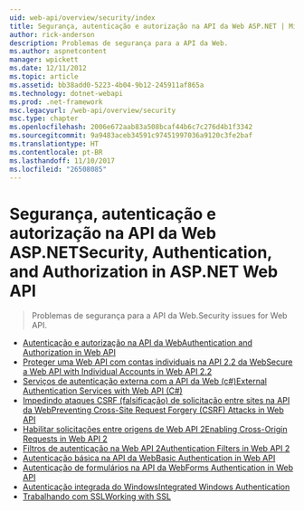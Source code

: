 ```yaml
---
uid: web-api/overview/security/index
title: Segurança, autenticação e autorização na API da Web ASP.NET | Microsoft Docs
author: rick-anderson
description: Problemas de segurança para a API da Web.
ms.author: aspnetcontent
manager: wpickett
ms.date: 12/11/2012
ms.topic: article
ms.assetid: bb38add0-5223-4b04-9b12-245911af865a
ms.technology: dotnet-webapi
ms.prod: .net-framework
msc.legacyurl: /web-api/overview/security
msc.type: chapter
ms.openlocfilehash: 2006e672aab83a508bcaf44b6c7c276d4b1f3342
ms.sourcegitcommit: 9a9483aceb34591c97451997036a9120c3fe2baf
ms.translationtype: HT
ms.contentlocale: pt-BR
ms.lasthandoff: 11/10/2017
ms.locfileid: "26508085"
---
```

<a name="security-authentication-and-authorization-in-aspnet-web-api"></a><span data-ttu-id="fa618-103">Segurança, autenticação e autorização na API da Web ASP.NET</span><span class="sxs-lookup"><span data-stu-id="fa618-103">Security, Authentication, and Authorization in ASP.NET Web API</span></span>
====================
> <span data-ttu-id="fa618-104">Problemas de segurança para a API da Web.</span><span class="sxs-lookup"><span data-stu-id="fa618-104">Security issues for Web API.</span></span>


- [<span data-ttu-id="fa618-105">Autenticação e autorização na API da Web</span><span class="sxs-lookup"><span data-stu-id="fa618-105">Authentication and Authorization in Web API</span></span>](authentication-and-authorization-in-aspnet-web-api.md)
- [<span data-ttu-id="fa618-106">Proteger uma Web API com contas individuais na API 2.2 da Web</span><span class="sxs-lookup"><span data-stu-id="fa618-106">Secure a Web API with Individual Accounts in Web API 2.2</span></span>](individual-accounts-in-web-api.md)
- [<span data-ttu-id="fa618-107">Serviços de autenticação externa com a API da Web (c#)</span><span class="sxs-lookup"><span data-stu-id="fa618-107">External Authentication Services with Web API (C#)</span></span>](external-authentication-services.md)
- [<span data-ttu-id="fa618-108">Impedindo ataques CSRF (falsificação) de solicitação entre sites na API da Web</span><span class="sxs-lookup"><span data-stu-id="fa618-108">Preventing Cross-Site Request Forgery (CSRF) Attacks in Web API</span></span>](preventing-cross-site-request-forgery-csrf-attacks.md)
- [<span data-ttu-id="fa618-109">Habilitar solicitações entre origens de Web API 2</span><span class="sxs-lookup"><span data-stu-id="fa618-109">Enabling Cross-Origin Requests in Web API 2</span></span>](enabling-cross-origin-requests-in-web-api.md)
- [<span data-ttu-id="fa618-110">Filtros de autenticação na Web API 2</span><span class="sxs-lookup"><span data-stu-id="fa618-110">Authentication Filters in Web API 2</span></span>](authentication-filters.md)
- [<span data-ttu-id="fa618-111">Autenticação básica na API da Web</span><span class="sxs-lookup"><span data-stu-id="fa618-111">Basic Authentication in Web API</span></span>](basic-authentication.md)
- [<span data-ttu-id="fa618-112">Autenticação de formulários na API da Web</span><span class="sxs-lookup"><span data-stu-id="fa618-112">Forms Authentication in Web API</span></span>](forms-authentication.md)
- [<span data-ttu-id="fa618-113">Autenticação integrada do Windows</span><span class="sxs-lookup"><span data-stu-id="fa618-113">Integrated Windows Authentication</span></span>](integrated-windows-authentication.md)
- [<span data-ttu-id="fa618-114">Trabalhando com SSL</span><span class="sxs-lookup"><span data-stu-id="fa618-114">Working with SSL</span></span>](working-with-ssl-in-web-api.md)
